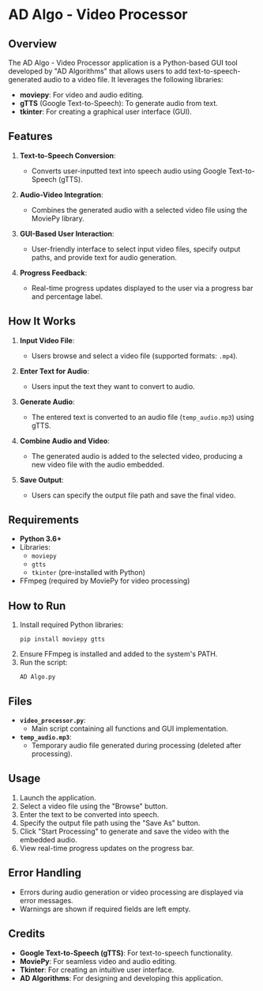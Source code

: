 # AD Algo - Video Processor

## Overview
The AD Algo - Video Processor application is a Python-based GUI tool developed by "AD Algorithms" that allows users to add text-to-speech-generated audio to a video file. It leverages the following libraries:

- **moviepy**: For video and audio editing.
- **gTTS** (Google Text-to-Speech): To generate audio from text.
- **tkinter**: For creating a graphical user interface (GUI).

## Features
1. **Text-to-Speech Conversion**:
   - Converts user-inputted text into speech audio using Google Text-to-Speech (gTTS).
   
2. **Audio-Video Integration**:
   - Combines the generated audio with a selected video file using the MoviePy library.

3. **GUI-Based User Interaction**:
   - User-friendly interface to select input video files, specify output paths, and provide text for audio generation.

4. **Progress Feedback**:
   - Real-time progress updates displayed to the user via a progress bar and percentage label.

## How It Works
1. **Input Video File**:
   - Users browse and select a video file (supported formats: `.mp4`).

2. **Enter Text for Audio**:
   - Users input the text they want to convert to audio.

3. **Generate Audio**:
   - The entered text is converted to an audio file (`temp_audio.mp3`) using gTTS.

4. **Combine Audio and Video**:
   - The generated audio is added to the selected video, producing a new video file with the audio embedded.

5. **Save Output**:
   - Users can specify the output file path and save the final video.

## Requirements
- **Python 3.6+**
- Libraries:
  - `moviepy`
  - `gtts`
  - `tkinter` (pre-installed with Python)
- FFmpeg (required by MoviePy for video processing)

## How to Run
1. Install required Python libraries:
   ```
   pip install moviepy gtts
   ```
2. Ensure FFmpeg is installed and added to the system's PATH.
3. Run the script:
   ```
   AD Algo.py
   ```

## Files
- **`video_processor.py`**:
   - Main script containing all functions and GUI implementation.
- **`temp_audio.mp3`**:
   - Temporary audio file generated during processing (deleted after processing).

## Usage
1. Launch the application.
2. Select a video file using the "Browse" button.
3. Enter the text to be converted into speech.
4. Specify the output file path using the "Save As" button.
5. Click "Start Processing" to generate and save the video with the embedded audio.
6. View real-time progress updates on the progress bar.

## Error Handling
- Errors during audio generation or video processing are displayed via error messages.
- Warnings are shown if required fields are left empty.

## Credits
- **Google Text-to-Speech (gTTS)**: For text-to-speech functionality.
- **MoviePy**: For seamless video and audio editing.
- **Tkinter**: For creating an intuitive user interface.
- **AD Algorithms**: For designing and developing this application.

